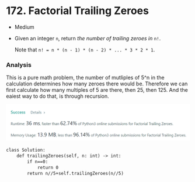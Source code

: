 # 172. Factorial Trailing Zeroes

* Medium
*   Given an integer `n`, return _the number of trailing zeroes in_ `n!`.

    Note that `n! = n * (n - 1) * (n - 2) * ... * 3 * 2 * 1`.

### Analysis&#x20;

This is a pure math problem, the number of mutliples of 5^n in the calculation determines how many zeroes there would be. Therefore we can first calculate how many multiples of 5 are there, then 25, then 125. And the eaiest way to do that, is through recursion.&#x20;

![](<../.gitbook/assets/image (25) (1).png>)

```
class Solution:
    def trailingZeroes(self, n: int) -> int:
        if n==0:
            return 0
        return n//5+self.trailingZeroes(n//5)
```
